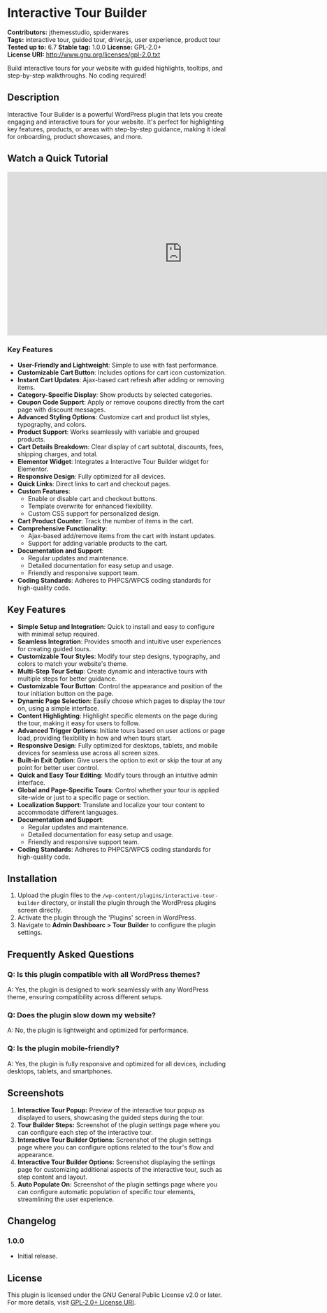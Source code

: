# Interactive Tour Builder

**Contributors:** jthemesstudio, spiderwares  
**Tags:** interactive tour, guided tour, driver.js, user experience, product tour
**Tested up to:** 6.7 
**Stable tag:** 1.0.0
**License:** GPL-2.0+  
**License URI:** http://www.gnu.org/licenses/gpl-2.0.txt  

Build interactive tours for your website with guided highlights, tooltips, and step-by-step walkthroughs. No coding required!

## Description

Interactive Tour Builder is a powerful WordPress plugin that lets you create engaging and interactive tours for your website. It's perfect for highlighting key features, products, or areas with step-by-step guidance, making it ideal for onboarding, product showcases, and more.

## Watch a Quick Tutorial
<iframe width="800" height="375" src="https://www.youtube.com/embed/a--Pc7KgCRA" frameborder="0" allow="accelerometer; autoplay; encrypted-media; gyroscope; picture-in-picture" allowfullscreen></iframe>

### Key Features

- **User-Friendly and Lightweight**: Simple to use with fast performance.  
- **Customizable Cart Button**: Includes options for cart icon customization.  
- **Instant Cart Updates**: Ajax-based cart refresh after adding or removing items.  
- **Category-Specific Display**: Show products by selected categories.  
- **Coupon Code Support**: Apply or remove coupons directly from the cart page with discount messages.  
- **Advanced Styling Options**: Customize cart and product list styles, typography, and colors.  
- **Product Support**: Works seamlessly with variable and grouped products.  
- **Cart Details Breakdown**: Clear display of cart subtotal, discounts, fees, shipping charges, and total.  
- **Elementor Widget**: Integrates a Interactive Tour Builder widget for Elementor.  
- **Responsive Design**: Fully optimized for all devices.  
- **Quick Links**: Direct links to cart and checkout pages.  
- **Custom Features**:
  - Enable or disable cart and checkout buttons.  
  - Template overwrite for enhanced flexibility.  
  - Custom CSS support for personalized design.  
- **Cart Product Counter**: Track the number of items in the cart.  
- **Comprehensive Functionality**:
  - Ajax-based add/remove items from the cart with instant updates.  
  - Support for adding variable products to the cart.  
- **Documentation and Support**:
  - Regular updates and maintenance.  
  - Detailed documentation for easy setup and usage.  
  - Friendly and responsive support team.  
- **Coding Standards**: Adheres to PHPCS/WPCS coding standards for high-quality code.


## Key Features

- **Simple Setup and Integration**: Quick to install and easy to configure with minimal setup required.
- **Seamless Integration**: Provides smooth and intuitive user experiences for creating guided tours.
- **Customizable Tour Styles**: Modify tour step designs, typography, and colors to match your website's theme.
- **Multi-Step Tour Setup**: Create dynamic and interactive tours with multiple steps for better guidance.
- **Customizable Tour Button**: Control the appearance and position of the tour initiation button on the page.
- **Dynamic Page Selection**: Easily choose which pages to display the tour on, using a simple interface.
- **Content Highlighting**: Highlight specific elements on the page during the tour, making it easy for users to follow.
- **Advanced Trigger Options**: Initiate tours based on user actions or page load, providing flexibility in how and when tours start.
- **Responsive Design**: Fully optimized for desktops, tablets, and mobile devices for seamless use across all screen sizes.
- **Built-in Exit Option**: Give users the option to exit or skip the tour at any point for better user control.
- **Quick and Easy Tour Editing**: Modify tours through an intuitive admin interface.
- **Global and Page-Specific Tours**: Control whether your tour is applied site-wide or just to a specific page or section.
- **Localization Support**: Translate and localize your tour content to accommodate different languages.
- **Documentation and Support**:
  - Regular updates and maintenance.  
  - Detailed documentation for easy setup and usage.  
  - Friendly and responsive support team.  
- **Coding Standards**: Adheres to PHPCS/WPCS coding standards for high-quality code.



## Installation

1. Upload the plugin files to the `/wp-content/plugins/interactive-tour-builder` directory, or install the plugin through the WordPress plugins screen directly.
2. Activate the plugin through the 'Plugins' screen in WordPress.
3. Navigate to **Admin Dashboarc > Tour Builder** to configure the plugin settings.

## Frequently Asked Questions

### Q: Is this plugin compatible with all WordPress themes?  
A: Yes, the plugin is designed to work seamlessly with any WordPress theme, ensuring compatibility across different setups.

### Q: Does the plugin slow down my website?  
A: No, the plugin is lightweight and optimized for performance.

### Q: Is the plugin mobile-friendly?  
A: Yes, the plugin is fully responsive and optimized for all devices, including desktops, tablets, and smartphones.

## Screenshots

1. **Interactive Tour Popup:** Preview of the interactive tour popup as displayed to users, showcasing the guided steps during the tour.
2. **Tour Builder Steps:** Screenshot of the plugin settings page where you can configure each step of the interactive tour.
3. **Interactive Tour Builder Options:** Screenshot of the plugin settings page where you can configure options related to the tour's flow and appearance.
4. **Interactive Tour Builder Options:** Screenshot displaying the settings page for customizing additional aspects of the interactive tour, such as step content and layout.
5. **Auto Populate On:** Screenshot of the plugin settings page where you can configure automatic population of specific tour elements, streamlining the user experience.


## Changelog

### 1.0.0
- Initial release.

## License

This plugin is licensed under the GNU General Public License v2.0 or later. For more details, visit [GPL-2.0+ License URI](http://www.gnu.org/licenses/gpl-2.0.txt).